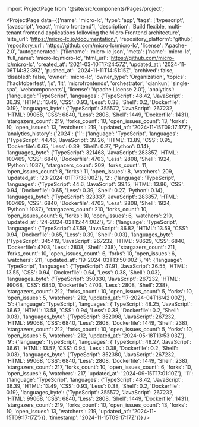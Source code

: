 
import ProjectPage from '@site/src/components/Pages/project';

<ProjectPage
    data={{'name': 'micro-lc', 'type': 'app', 'tags': ['typescript', 'javascript', 'react', 'micro frontend'], 'description': 'Build flexible, multi-tenant frontend applications following the Micro Frontend architecture', 'site_url': 'https://micro-lc.io/documentation/', 'repository_platform': 'github', 'repository_url': 'https://github.com/micro-lc/micro-lc', 'license': 'Apache-2.0', 'autogenerated': {'filename': 'micro-lc.json', 'meta': {'name': 'micro-lc', 'full_name': 'micro-lc/micro-lc', 'html_url': 'https://github.com/micro-lc/micro-lc', 'created_at': '2021-03-10T17:24:57Z', 'updated_at': '2024-11-06T14:32:39Z', 'pushed_at': '2024-11-11T14:51:15Z', 'archived': false, 'disabled': false, 'owner': 'micro-lc', 'owner_type': 'Organization', 'topics': ['hacktoberfest', 'js', 'lit', 'microfrontends', 'orchestrator', 'qiankun', 'single-spa', 'webcomponents'], 'license': 'Apache License 2.0'}, 'analytics': {'language': 'TypeScript', 'languages': {'TypeScript': 48.42, 'JavaScript': 36.39, 'HTML': 13.49, 'CSS': 0.93, 'Less': 0.38, 'Shell': 0.2, 'Dockerfile': 0.19}, 'languages_byte': {'TypeScript': 355572, 'JavaScript': 267232, 'HTML': 99068, 'CSS': 6840, 'Less': 2808, 'Shell': 1449, 'Dockerfile': 1431}, 'stargazers_count': 219, 'forks_count': 10, 'open_issues_count': 13, 'forks': 10, 'open_issues': 13, 'watchers': 219, 'updated_at': '2024-11-15T09:17:17Z'}, 'analytics_history': {'2024': {'1': {'language': 'TypeScript', 'languages': {'TypeScript': 44.46, 'JavaScript': 39.26, 'HTML': 13.89, 'CSS': 0.95, 'Dockerfile': 0.65, 'Less': 0.39, 'Shell': 0.27, 'Python': 0.14}, 'languages_byte': {'TypeScript': 321468, 'JavaScript': 283857, 'HTML': 100469, 'CSS': 6840, 'Dockerfile': 4703, 'Less': 2808, 'Shell': 1924, 'Python': 1037}, 'stargazers_count': 209, 'forks_count': 11, 'open_issues_count': 8, 'forks': 11, 'open_issues': 8, 'watchers': 209, 'updated_at': '23-2024-01T17:38:00Z'}, '2': {'language': 'TypeScript', 'languages': {'TypeScript': 44.6, 'JavaScript': 39.15, 'HTML': 13.86, 'CSS': 0.94, 'Dockerfile': 0.65, 'Less': 0.39, 'Shell': 0.27, 'Python': 0.14}, 'languages_byte': {'TypeScript': 323337, 'JavaScript': 283857, 'HTML': 100469, 'CSS': 6840, 'Dockerfile': 4703, 'Less': 2808, 'Shell': 1924, 'Python': 1037}, 'stargazers_count': 210, 'forks_count': 10, 'open_issues_count': 6, 'forks': 10, 'open_issues': 6, 'watchers': 210, 'updated_at': '24-2024-02T15:44:00Z'}, '3': {'language': 'TypeScript', 'languages': {'TypeScript': 47.59, 'JavaScript': 36.82, 'HTML': 13.59, 'CSS': 0.94, 'Dockerfile': 0.65, 'Less': 0.39, 'Shell': 0.03}, 'languages_byte': {'TypeScript': 345419, 'JavaScript': 267232, 'HTML': 98629, 'CSS': 6840, 'Dockerfile': 4703, 'Less': 2808, 'Shell': 238}, 'stargazers_count': 211, 'forks_count': 10, 'open_issues_count': 6, 'forks': 10, 'open_issues': 6, 'watchers': 211, 'updated_at': '19-2024-03T13:50:00Z'}, '4': {'language': 'TypeScript', 'languages': {'TypeScript': 47.91, 'JavaScript': 36.55, 'HTML': 13.55, 'CSS': 0.94, 'Dockerfile': 0.64, 'Less': 0.38, 'Shell': 0.03}, 'languages_byte': {'TypeScript': 350330, 'JavaScript': 267232, 'HTML': 99068, 'CSS': 6840, 'Dockerfile': 4703, 'Less': 2808, 'Shell': 238}, 'stargazers_count': 212, 'forks_count': 10, 'open_issues_count': 5, 'forks': 10, 'open_issues': 5, 'watchers': 212, 'updated_at': '17-2024-04T16:42:00Z'}, '5': {'language': 'TypeScript', 'languages': {'TypeScript': 48.25, 'JavaScript': 36.62, 'HTML': 13.58, 'CSS': 0.94, 'Less': 0.38, 'Dockerfile': 0.2, 'Shell': 0.03}, 'languages_byte': {'TypeScript': 352098, 'JavaScript': 267232, 'HTML': 99068, 'CSS': 6840, 'Less': 2808, 'Dockerfile': 1449, 'Shell': 238}, 'stargazers_count': 212, 'forks_count': 10, 'open_issues_count': 5, 'forks': 10, 'open_issues': 5, 'watchers': 212, 'updated_at': '2024-05-18T13:53:03Z'}, '9': {'language': 'TypeScript', 'languages': {'TypeScript': 48.27, 'JavaScript': 36.61, 'HTML': 13.57, 'CSS': 0.94, 'Less': 0.38, 'Dockerfile': 0.2, 'Shell': 0.03}, 'languages_byte': {'TypeScript': 352380, 'JavaScript': 267232, 'HTML': 99068, 'CSS': 6840, 'Less': 2808, 'Dockerfile': 1449, 'Shell': 238}, 'stargazers_count': 217, 'forks_count': 10, 'open_issues_count': 6, 'forks': 10, 'open_issues': 6, 'watchers': 217, 'updated_at': '2024-09-15T17:01:10Z'}, '11': {'language': 'TypeScript', 'languages': {'TypeScript': 48.42, 'JavaScript': 36.39, 'HTML': 13.49, 'CSS': 0.93, 'Less': 0.38, 'Shell': 0.2, 'Dockerfile': 0.19}, 'languages_byte': {'TypeScript': 355572, 'JavaScript': 267232, 'HTML': 99068, 'CSS': 6840, 'Less': 2808, 'Shell': 1449, 'Dockerfile': 1431}, 'stargazers_count': 219, 'forks_count': 10, 'open_issues_count': 13, 'forks': 10, 'open_issues': 13, 'watchers': 219, 'updated_at': '2024-11-15T09:17:17Z'}}}, 'timestamp': '2024-11-15T09:17:17Z'}}}
/>
